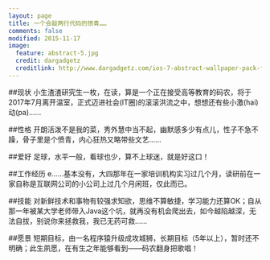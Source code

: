 ```yaml
---
layout: page
title: 一个会敲两行代码的愤青……
comments: false
modified: 2015-11-17
image:
  feature: abstract-5.jpg
  credit: dargadgetz
  creditlink: http://www.dargadgetz.com/ios-7-abstract-wallpaper-pack-for-iphone-5-and-ipod-touch-retina/
---
```


##现状
小生渣渣研究生一枚，在读，算是一个正在接受高等教育的码农，将于2017年7月离开温室，正式迈进社会(IT圈)的滚滚洪流之中，想想还有些小激(hai)动(pa)……

##性格
开朗活泼不是我的菜，秀外慧中当不起，幽默感多少有点儿，性子不急不躁，骨子里是个愤青，内心狂热又略带些文艺……

##爱好
足球，水平一般，看球也少，算不上球迷，就是好这口！

##工作经历
e……基本没有，大四那年在一家培训机构实习过几个月，读研前在一家自称是互联网公司的小公司上过几个月闲班，仅此而已。

##技能
对新鲜技术和事物有较强求知欲，思维不算敏捷，学习能力还算OK；自从那一年被某大学老师带入Java这个坑，就再没有机会爬出去，如今越陷越深，无法自拔，别说你来拯救我，我已无药可救……

##愿景
短期目标，由一名程序猿升级成攻城狮，长期目标（5年以上），暂时还不明确；此生夙愿，在有生之年能够看到——码农翻身把歌唱！

